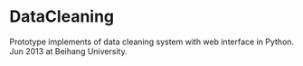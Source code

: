 # DataCleaning
Prototype implements of data cleaning system with web interface in Python.
Jun 2013 at Beihang University.
